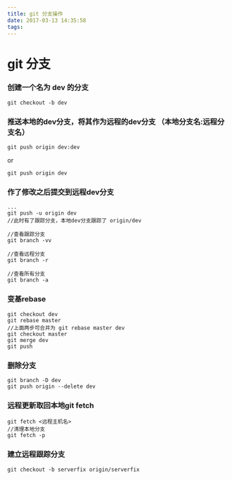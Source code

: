 ```yaml
---
title: git 分支操作
date: 2017-03-13 14:35:58
tags:
---
```


# git 分支
### 创建一个名为 dev 的分支  
 
```git
git checkout -b dev
```
### 推送本地的dev分支，将其作为远程的dev分支 （本地分支名:远程分支名）
```git
git push origin dev:dev
```
or  

```git
git push origin dev
```
### 作了修改之后提交到远程dev分支
```git
...
git push -u origin dev  
//此时有了跟踪分支，本地dev分支跟踪了 origin/dev
```
```git
//查看跟踪分支
git branch -vv
```
```git
//查看远程分支
git branch -r
```
```git
//查看所有分支
git branch -a
```

### 变基rebase
```git
git checkout dev
git rebase master
//上面两步可合并为 git rebase master dev
git checkout master
git merge dev
git push
```

### 删除分支
```git
git branch -D dev
git push origin --delete dev
```
### 远程更新取回本地git fetch
```git
git fetch <远程主机名>
//清理本地分支
git fetch -p
```
### 建立远程跟踪分支
```git
git checkout -b serverfix origin/serverfix
```